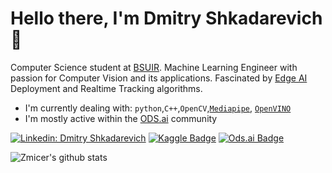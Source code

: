 # Hello there, I'm Dmitry Shkadarevich 👋


Computer Science student at [BSUIR](https://www.bsuir.by/en/). Machine Learning Engineer with passion for Computer Vision and its applications. Fascinated by [Edge AI](https://medium.com/darwin-edge-ai/edge-ai-embedded-hardware-considerations-6a5aa408b824) Deployment and Realtime Tracking algorithms.

- I'm currently dealing with: `python`,`C++`,`OpenCV`,[`Mediapipe`](https://github.com/google/mediapipe), [`OpenVINO`](https://github.com/openvinotoolkit/openvino)
- I'm mostly active within the [ODS.ai](https://ods.ai/) community

[![Linkedin: Dmitry Shkadarevich](https://img.shields.io/badge/-Dmitry%20Shkadarevich-blue?style=flat-square&logo=Linkedin&logoColor=white&link=https://www.linkedin.com/in/dmitry-shkadarevich/)](https://www.linkedin.com/in/dmitry-shkadarevich/)
[![Kaggle Badge](https://img.shields.io/badge/-dmitryshkadarevich-teal?style=flat&logo=kaggle&logoColor=deepblue&link=https://www.kaggle.com/dmitryshkadarevich)](https://www.kaggle.com/dmitryshkadarevich)
[![Ods.ai Badge](https://img.shields.io/badge/-zzmicer-white?style=flat&logo=odsai&logoColor=crimson&link=https://ods.ai/users/09d8dae5ba2d)](https://ods.ai/users/09d8dae5ba2d)


![Zmicer's github stats](https://github-readme-stats.vercel.app/api?username=zzmicer&show_icons=true&hide_border=true)
